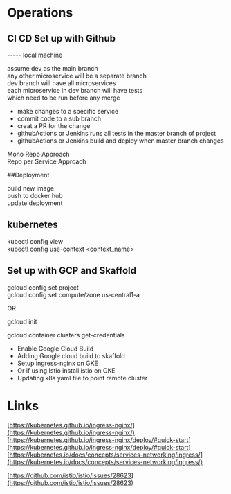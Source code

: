 # Operations  

## CI CD  Set up with Github  

-----  local machine  

assume dev as the main branch  
any other microservice will be a separate branch  
dev branch will have all microservices  
each microservice in dev branch will have tests  
which need to be run before any merge  


- make changes to a specific service  
- commit code to a sub branch  
- creat a PR for the change  
- githubActions or Jenkins runs all tests in the master branch of project  
- githubActions or Jenkins build and deploy when master branch changes  


Mono Repo Approach  
Repo per Service Approach  



##Deployment  

build new image  
push to docker hub  
update deployment  



## kubernetes  

kubectl config view  
kubectl config use-context <context_name>  



## Set up with GCP and Skaffold  


gcloud config set project <project-name>  
gcloud config set compute/zone us-central1-a  


OR  

gcloud init  


gcloud container clusters get-credentials <cluster-name>  


- Enable Google Cloud Build  
- Adding Google cloud build to skaffold  
- Setup ingress-nginx on GKE  
- Or if using Istio install istio on GKE  
- Updating k8s yaml file to point remote cluster  



















# Links 
[https://kubernetes.github.io/ingress-nginx/](https://kubernetes.github.io/ingress-nginx/)  
[https://kubernetes.github.io/ingress-nginx/deploy/#quick-start](https://kubernetes.github.io/ingress-nginx/deploy/#quick-start)  
[https://kubernetes.io/docs/concepts/services-networking/ingress/](https://kubernetes.io/docs/concepts/services-networking/ingress/)  

[https://github.com/istio/istio/issues/28623](https://github.com/istio/istio/issues/28623)  
